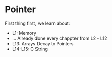 # Pointer

First thing first, we learn about:

- L1: Memory
- ... Already done every chappter from L2 - L12
- L13: Arrays Decay to Pointers
- L14-L15: C String
